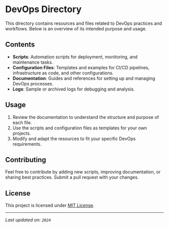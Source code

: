 # DevOps Directory

This directory contains resources and files related to DevOps practices and workflows. Below is an overview of its intended purpose and usage.

## Contents

- **Scripts**: Automation scripts for deployment, monitoring, and maintenance tasks.
- **Configuration Files**: Templates and examples for CI/CD pipelines, infrastructure as code, and other configurations.
- **Documentation**: Guides and references for setting up and managing DevOps processes.
- **Logs**: Sample or archived logs for debugging and analysis.

## Usage

1. Review the documentation to understand the structure and purpose of each file.
2. Use the scripts and configuration files as templates for your own projects.
3. Modify and adapt the resources to fit your specific DevOps requirements.

## Contributing

Feel free to contribute by adding new scripts, improving documentation, or sharing best practices. Submit a pull request with your changes.

## License

This project is licensed under [MIT License](LICENSE).

---

_Last updated on: `2024`_
